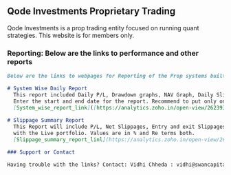 ## Qode Investments Proprietary Trading

Qode Investments is a prop trading entity focused on running quant strategies.
This website is for members only.

### Reporting: Below are the links to performance and other reports


```markdown
Below are the links to webpages for Reporting of the Prop systems built via Zoho Analytics:

# System Wise Daily Report
  This report included Daily P/L, Drawdown graphs, NAV Graph, Daily Slippage and Overall Portfolio level slippage.
  Enter the start and end date for the report. Recommend to put only one start and end date to see the daily summary.
  [System_wise_report_link]([https://analytics.zoho.in/open-view/262393000000024556](https://analytics.zoho.in/open-view/262393000000024556/e4a58317cbec0c53d953a3c7a22e5147))
  
# Slippage Summary Report
  This Report will include P/L, Net Slippages, Entry and exit Slippages, and all other paramaters needed to compare the backtest
  with the Live portfolio. Values are in % and Re terms both.
  [Slippage_summary_report_linl](https://analytics.zoho.in/open-view/262393000000040543/80ec0f2a766b1367c2535c3fea6be59b)

### Support or Contact

Having trouble with the links? Contact: Vidhi Chheda : vidhi@swancapital.in

